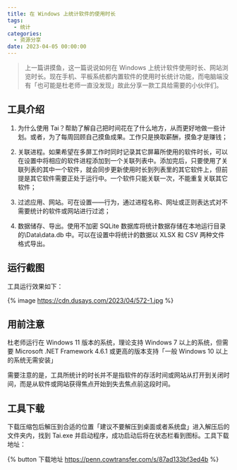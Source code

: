 ```yaml
---
title: 在 Windows 上统计软件的使用时长
tags:
  - 统计
categories:
  - 资源分享
date: 2023-04-05 00:00:00
---
```


> 上一篇讲摸鱼，这一篇说说如何在 Windows 上统计软件使用时长、网站浏览时长。现在手机、平板系统都内置软件的使用时长统计功能，而电脑端没有「也可能是杜老师一直没发现」故此分享一款工具给需要的小伙伴们。

<!-- more -->

## 工具介绍

1. 为什么使用 Tai？帮助了解自己把时间花在了什么地方，从而更好地做一些计划。或者，为了每周回顾自己摸鱼成果。工作只是换取薪酬，摸鱼才是赚钱；

2. 关联进程。如果希望在多屏工作时同时记录其它屏幕所使用的软件时长，可以在设置中将相应的软件进程添加到一个关联列表中。添加完后，只要使用了关联列表的其中一个软件，就会同步更新使用时长到列表里的其它软件上，但前提是其它软件需要正处于运行中。一个软件只能关联一次，不能重复关联其它软件；

3. 过滤应用、网站。可在设置——行为，通过进程名称、网址或正则表达式对不需要统计的软件或网站进行过滤；

4. 数据储存、导出。使用不加密 SQLite 数据库将统计数据存储在本地运行目录的\Data\data.db 中。可以在设置中将统计的数据以 XLSX 和 CSV 两种文件格式导出。

## 运行截图

工具运行效果如下：

{% image https://cdn.dusays.com/2023/04/572-1.jpg %}

## 用前注意

杜老师运行在 Windows 11 版本的系统，理论支持 Windows 7 以上的系统，但需要 Microsoft .NET Framework 4.6.1 或更高的版本支持「一般 Windows 10 以上的系统无需安装」

需要注意的是，工具所统计的时长并不是指软件的存活时间或网站从打开到关闭时间，而是从软件或网站获得焦点开始到失去焦点前这段时间。

## 工具下载

下载压缩包后解压到合适的位置「建议不要解压到桌面或者系统盘」进入解压后的文件夹内，找到 Tai.exe 并启动程序，成功启动后将在状态栏看到图标。工具下载地址：

{% button 下载地址 https://penn.cowtransfer.com/s/87ad133bf3ed4b %}
